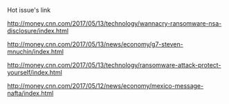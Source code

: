 Hot issue's link

http://money.cnn.com/2017/05/13/technology/wannacry-ransomware-nsa-disclosure/index.html

http://money.cnn.com/2017/05/13/news/economy/g7-steven-mnuchin/index.html

http://money.cnn.com/2017/05/13/technology/ransomware-attack-protect-yourself/index.html

http://money.cnn.com/2017/05/12/news/economy/mexico-message-nafta/index.html